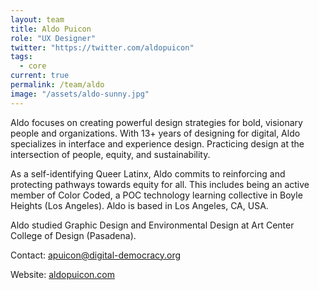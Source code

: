 ```yaml
---
layout: team
title: Aldo Puicon
role: "UX Designer"
twitter: "https://twitter.com/aldopuicon"
tags:
  - core
current: true
permalink: /team/aldo
image: "/assets/aldo-sunny.jpg"
---
```

Aldo focuses on creating powerful design strategies for bold, visionary people and organizations. With 13+ years of designing for digital, Aldo specializes in interface and experience design. Practicing design at the intersection of people, equity, and sustainability.

As a self-identifying Queer Latinx, Aldo commits to reinforcing and protecting pathways towards equity for all. This includes being an active member of Color Coded, a POC technology learning collective in Boyle Heights (Los Angeles). Aldo is based in Los Angeles, CA, USA.

Aldo studied Graphic Design and Environmental Design at Art Center College of Design (Pasadena).

Contact: [apuicon@digital-democracy.org](mailto:apuicon@digital-democracy.org)

Website: [aldopuicon.com](http://aldopuicon.com)
